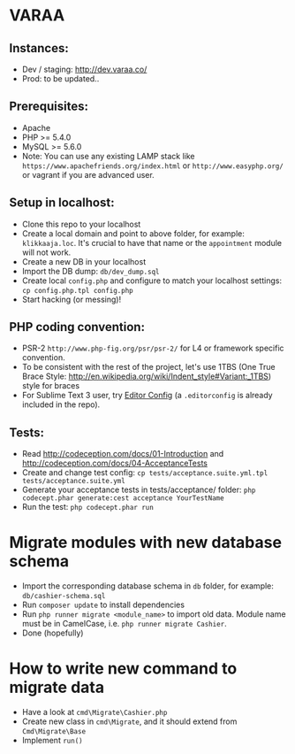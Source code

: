 VARAA
=====

Instances:
----------
- Dev / staging: http://dev.varaa.co/
- Prod: to be updated..


Prerequisites:
-------------
- Apache
- PHP >= 5.4.0
- MySQL >= 5.6.0
- Note: You can use any existing LAMP stack like
 `https://www.apachefriends.org/index.html`
  or `http://www.easyphp.org/` or vagrant if you are advanced user.


Setup in localhost:
-------------------
- Clone this repo to your localhost
- Create a local domain and point to above folder, for example: `klikkaaja.loc`.
It's crucial to have that name or the `appointment` module will not work.
- Create a new DB in your localhost
- Import the DB dump: `db/dev_dump.sql`
- Create local `config.php` and configure to match your localhost settings:
 `cp config.php.tpl config.php`
- Start hacking (or messing)!


PHP coding convention:
----------------------
- PSR-2 `http://www.php-fig.org/psr/psr-2/` for L4 or framework specific
convention.
- To be consistent with the rest of the project, let's use 1TBS
(One True Brace Style: http://en.wikipedia.org/wiki/Indent_style#Variant:_1TBS) 
style for braces
- For Sublime Text 3 user, try [Editor Config](http://editorconfig.org/) 
(a `.editorconfig` is already included in the repo).


Tests:
------
- Read http://codeception.com/docs/01-Introduction and http://codeception.com/docs/04-AcceptanceTests
- Create and change test config: 
`cp tests/acceptance.suite.yml.tpl tests/acceptance.suite.yml`
- Generate your acceptance tests in tests/acceptance/ folder: 
`php codecept.phar generate:cest acceptance YourTestName`
- Run the test: `php codecept.phar run`

Migrate modules with new database schema
========================================
- Import the corresponding database schema in `db` folder, for example: 
`db/cashier-schema.sql`
- Run `composer update` to install dependencies
- Run `php runner migrate <module_name>` to import old data. Module name must be
in CamelCase, i.e. `php runner migrate Cashier`.
- Done (hopefully)

How to write new command to migrate data
========================================

- Have a look at `cmd\Migrate\Cashier.php`
- Create new class in `cmd\Migrate`, and it should extend from `Cmd\Migrate\Base`
- Implement `run()`
